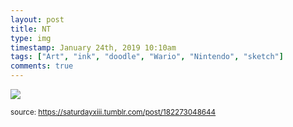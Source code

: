```yaml
---
layout: post
title: NT
type: img
timestamp: January 24th, 2019 10:10am
tags: ["Art", "ink", "doodle", "Wario", "Nintendo", "sketch"]
comments: true
---
```

<img src="https://saturdayxiii.github.io/media/182273048644.jpg"/>
  
<small>source: https://saturdayxiii.tumblr.com/post/182273048644</small>
